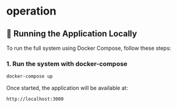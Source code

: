 # operation

## 🐳 Running the Application Locally

To run the full system using Docker Compose, follow these steps:

### 1. Run the system with docker-compose

```bash
docker-compose up
```

Once started, the application will be available at:

```arduino
http://localhost:3000
```

